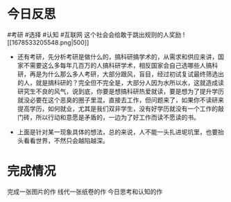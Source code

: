 # 今日反思
#考研 #选择 #认知 #互联网
这个社会会给敢于跳出规则的人奖励
![[1678533205548.png|500]]
- 还有考研，先分析考研是做什么的，搞科研搞学术的，从需求和供应来讲，国家不需要这么多每年几百万的人搞科研学术，相反国家会自己选哪些人搞科研，再是为什么那么多人考研，大部分跟风，盲目，经过初试复试最终筛选出的人，就是搞科研的？完全但不完全是，大部分人因为水所以水，这就造成读研究生不良的风气，说到底，你要是想搞科研热爱就读，要是想为了提升学历就没必要在这个恶臭的圈子里混，直接去工作，但问题来了，如果你不读研来提高学历，如何就业，尤其是我们双非学生，没有好学历就没有一个工作的敲门砖，所以行动和意愿是矛盾的，一边为了好工作而读不愿读的书。

- 上面是针对某一现象具体的想法，总的来说，人不能一头扎进坭坑里，也要抬头看看世界，不然只会越陷越深。
# 完成情况
完成一张图片的作
线代一张纸卷的作
今日思考和认知的作